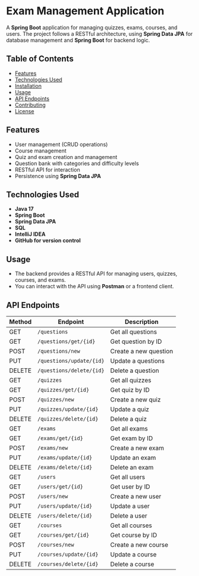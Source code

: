 # Exam Management Application

A **Spring Boot** application for managing quizzes, exams, courses, and users. The project follows a RESTful architecture, using **Spring Data JPA** for database management and **Spring Boot** for backend logic.

## Table of Contents
- [Features](#features)
- [Technologies Used](#technologies-used)
- [Installation](#installation)
- [Usage](#usage)
- [API Endpoints](#api-endpoints)
- [Contributing](#contributing)
- [License](#license)

## Features
- User management (CRUD operations)
- Course management
- Quiz and exam creation and management
- Question bank with categories and difficulty levels
- RESTful API for interaction
- Persistence using **Spring Data JPA**

## Technologies Used
- **Java 17**
- **Spring Boot**
- **Spring Data JPA**
- **SQL**
- **IntelliJ IDEA**
- **GitHub for version control**

## Usage
- The backend provides a RESTful API for managing users, quizzes, courses, and exams.
- You can interact with the API using **Postman** or a frontend client.

## API Endpoints
| Method | Endpoint | Description |
|--------|---------|-------------|
| GET | `/questions` | Get all questions |
| GET | `/questions/get/{id}` | Get question by ID |
| POST | `/questions/new` | Create a new question |
| PUT | `/questions/update/{id}` | Update a questions |
| DELETE | `/questions/delete/{id}` | Delete a question |
| GET | `/quizzes` | Get all quizzes |
| GET | `/quizzes/get/{id}` | Get quiz by ID |
| POST | `/quizzes/new` | Create a new quiz |
| PUT | `/quizzes/update/{id}` | Update a quiz |
| DELETE | `/quizzes/delete/{id}` | Delete a quiz |
| GET | `/exams` | Get all exams |
| GET | `/exams/get/{id}` | Get exam by ID |
| POST | `/exams/new` | Create a new exam |
| PUT | `/exams/update/{id}` | Update an exam |
| DELETE | `/exams/delete/{id}` | Delete an exam |
| GET | `/users` | Get all users |
| GET | `/users/get/{id}` | Get user by ID |
| POST | `/users/new` | Create a new user |
| PUT | `/users/update/{id}` | Update a user |
| DELETE | `/users/delete/{id}` | Delete a user |
| GET | `/courses` | Get all courses |
| GET | `/courses/get/{id}` | Get course by ID |
| POST | `/courses/new` | Create a new course |
| PUT | `/courses/update/{id}` | Update a course |
| DELETE | `/courses/delete/{id}` | Delete a course |


